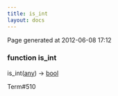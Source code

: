 ```yaml
---
title: is_int
layout: docs
---
```


<div class="bottom_right_note">Page generated at 2012-06-08 17:12</div>
<h3><span class="minor">function</span> is_int</h3>

is_int(<a href="/docs/any.html">any</a>) -> <a href="/docs/bool.html">bool</a>
<p></p>

<p><span class="extra_minor">Term#510</span></p>
